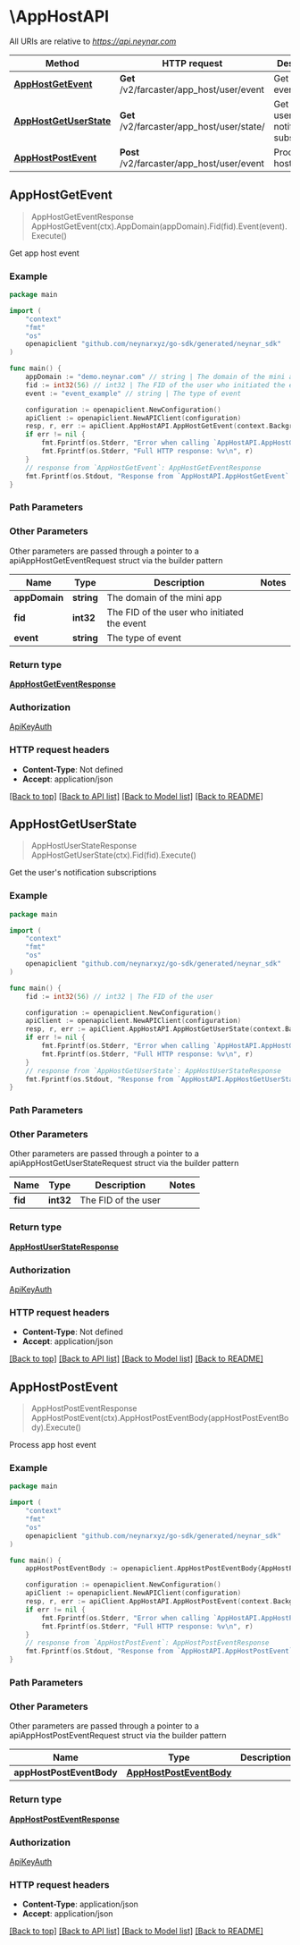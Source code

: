 # \AppHostAPI

All URIs are relative to *https://api.neynar.com*

Method | HTTP request | Description
------------- | ------------- | -------------
[**AppHostGetEvent**](AppHostAPI.md#AppHostGetEvent) | **Get** /v2/farcaster/app_host/user/event | Get app host event
[**AppHostGetUserState**](AppHostAPI.md#AppHostGetUserState) | **Get** /v2/farcaster/app_host/user/state/ | Get the user&#39;s notification subscriptions
[**AppHostPostEvent**](AppHostAPI.md#AppHostPostEvent) | **Post** /v2/farcaster/app_host/user/event | Process app host event



## AppHostGetEvent

> AppHostGetEventResponse AppHostGetEvent(ctx).AppDomain(appDomain).Fid(fid).Event(event).Execute()

Get app host event



### Example

```go
package main

import (
	"context"
	"fmt"
	"os"
	openapiclient "github.com/neynarxyz/go-sdk/generated/neynar_sdk"
)

func main() {
	appDomain := "demo.neynar.com" // string | The domain of the mini app
	fid := int32(56) // int32 | The FID of the user who initiated the event
	event := "event_example" // string | The type of event

	configuration := openapiclient.NewConfiguration()
	apiClient := openapiclient.NewAPIClient(configuration)
	resp, r, err := apiClient.AppHostAPI.AppHostGetEvent(context.Background()).AppDomain(appDomain).Fid(fid).Event(event).Execute()
	if err != nil {
		fmt.Fprintf(os.Stderr, "Error when calling `AppHostAPI.AppHostGetEvent``: %v\n", err)
		fmt.Fprintf(os.Stderr, "Full HTTP response: %v\n", r)
	}
	// response from `AppHostGetEvent`: AppHostGetEventResponse
	fmt.Fprintf(os.Stdout, "Response from `AppHostAPI.AppHostGetEvent`: %v\n", resp)
}
```

### Path Parameters



### Other Parameters

Other parameters are passed through a pointer to a apiAppHostGetEventRequest struct via the builder pattern


Name | Type | Description  | Notes
------------- | ------------- | ------------- | -------------
 **appDomain** | **string** | The domain of the mini app | 
 **fid** | **int32** | The FID of the user who initiated the event | 
 **event** | **string** | The type of event | 

### Return type

[**AppHostGetEventResponse**](AppHostGetEventResponse.md)

### Authorization

[ApiKeyAuth](../README.md#ApiKeyAuth)

### HTTP request headers

- **Content-Type**: Not defined
- **Accept**: application/json

[[Back to top]](#) [[Back to API list]](../README.md#documentation-for-api-endpoints)
[[Back to Model list]](../README.md#documentation-for-models)
[[Back to README]](../README.md)


## AppHostGetUserState

> AppHostUserStateResponse AppHostGetUserState(ctx).Fid(fid).Execute()

Get the user's notification subscriptions



### Example

```go
package main

import (
	"context"
	"fmt"
	"os"
	openapiclient "github.com/neynarxyz/go-sdk/generated/neynar_sdk"
)

func main() {
	fid := int32(56) // int32 | The FID of the user

	configuration := openapiclient.NewConfiguration()
	apiClient := openapiclient.NewAPIClient(configuration)
	resp, r, err := apiClient.AppHostAPI.AppHostGetUserState(context.Background()).Fid(fid).Execute()
	if err != nil {
		fmt.Fprintf(os.Stderr, "Error when calling `AppHostAPI.AppHostGetUserState``: %v\n", err)
		fmt.Fprintf(os.Stderr, "Full HTTP response: %v\n", r)
	}
	// response from `AppHostGetUserState`: AppHostUserStateResponse
	fmt.Fprintf(os.Stdout, "Response from `AppHostAPI.AppHostGetUserState`: %v\n", resp)
}
```

### Path Parameters



### Other Parameters

Other parameters are passed through a pointer to a apiAppHostGetUserStateRequest struct via the builder pattern


Name | Type | Description  | Notes
------------- | ------------- | ------------- | -------------
 **fid** | **int32** | The FID of the user | 

### Return type

[**AppHostUserStateResponse**](AppHostUserStateResponse.md)

### Authorization

[ApiKeyAuth](../README.md#ApiKeyAuth)

### HTTP request headers

- **Content-Type**: Not defined
- **Accept**: application/json

[[Back to top]](#) [[Back to API list]](../README.md#documentation-for-api-endpoints)
[[Back to Model list]](../README.md#documentation-for-models)
[[Back to README]](../README.md)


## AppHostPostEvent

> AppHostPostEventResponse AppHostPostEvent(ctx).AppHostPostEventBody(appHostPostEventBody).Execute()

Process app host event



### Example

```go
package main

import (
	"context"
	"fmt"
	"os"
	openapiclient "github.com/neynarxyz/go-sdk/generated/neynar_sdk"
)

func main() {
	appHostPostEventBody := openapiclient.AppHostPostEventBody{AppHostPostEventBodyOneOf: openapiclient.NewAppHostPostEventBodyOneOf("SignedMessage_example", "demo.neynar.com")} // AppHostPostEventBody | 

	configuration := openapiclient.NewConfiguration()
	apiClient := openapiclient.NewAPIClient(configuration)
	resp, r, err := apiClient.AppHostAPI.AppHostPostEvent(context.Background()).AppHostPostEventBody(appHostPostEventBody).Execute()
	if err != nil {
		fmt.Fprintf(os.Stderr, "Error when calling `AppHostAPI.AppHostPostEvent``: %v\n", err)
		fmt.Fprintf(os.Stderr, "Full HTTP response: %v\n", r)
	}
	// response from `AppHostPostEvent`: AppHostPostEventResponse
	fmt.Fprintf(os.Stdout, "Response from `AppHostAPI.AppHostPostEvent`: %v\n", resp)
}
```

### Path Parameters



### Other Parameters

Other parameters are passed through a pointer to a apiAppHostPostEventRequest struct via the builder pattern


Name | Type | Description  | Notes
------------- | ------------- | ------------- | -------------
 **appHostPostEventBody** | [**AppHostPostEventBody**](AppHostPostEventBody.md) |  | 

### Return type

[**AppHostPostEventResponse**](AppHostPostEventResponse.md)

### Authorization

[ApiKeyAuth](../README.md#ApiKeyAuth)

### HTTP request headers

- **Content-Type**: application/json
- **Accept**: application/json

[[Back to top]](#) [[Back to API list]](../README.md#documentation-for-api-endpoints)
[[Back to Model list]](../README.md#documentation-for-models)
[[Back to README]](../README.md)

